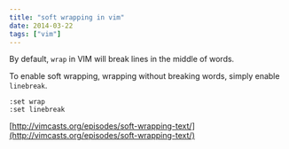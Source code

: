 ```yaml
---
title: "soft wrapping in vim"
date: 2014-03-22
tags: ["vim"]
---
```


By default, `wrap` in VIM will break lines in the middle of words.

To enable soft wrapping, wrapping without breaking words, simply enable `linebreak`. 

```vim
:set wrap
:set linebreak
```

[http://vimcasts.org/episodes/soft-wrapping-text/](http://vimcasts.org/episodes/soft-wrapping-text/)
